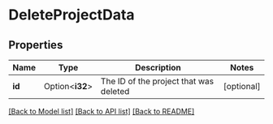# DeleteProjectData

## Properties

Name | Type | Description | Notes
------------ | ------------- | ------------- | -------------
**id** | Option<**i32**> | The ID of the project that was deleted | [optional]

[[Back to Model list]](../README.md#documentation-for-models) [[Back to API list]](../README.md#documentation-for-api-endpoints) [[Back to README]](../README.md)


